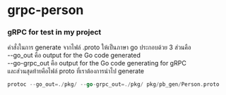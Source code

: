 # grpc-person

### gRPC for test in my project

คำสั่งในการ generate จากไฟล์ .proto ให้เป็นภาษา go ประกอบด้วย 3 ส่วนคือ
<br>--go_out คือ output for the Go code generated
<br>--go-grpc_out คือ output for the Go code generating for gRPC
<br>และส่วนสุดท้ายคือไฟล์ proto ที่เราต้องการนำไป generate
```go
protoc --go_out=./pkg/ --go-grpc_out=./pkg/ pkg/pb_gen/Person.proto
```